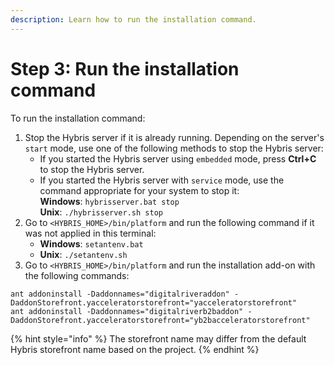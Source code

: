 ```yaml
---
description: Learn how to run the installation command.
---
```


# Step 3: Run the installation command

To run the installation command:

1. Stop the Hybris server if it is already running. Depending on the server's `start` mode, use one of the following methods to stop the Hybris server:
   * If you started the Hybris server using `embedded` mode, press **Ctrl+C** to stop the Hybris server.
   * If you started the Hybris server with `service` mode, use the command appropriate for your system to stop it:\
     **Windows**: `hybrisserver.bat stop`\
     **Unix**: `./hybrisserver.sh stop`
2. Go to `<HYBRIS_HOME>/bin/platform` and run the following command if it was not applied in this terminal:
   * **Windows**: `setantenv.bat`
   * **Unix**: `./setantenv.sh`
3. Go to `<HYBRIS_HOME>/bin/platform` and run the installation add-on with the following commands:

```
ant addoninstall -Daddonnames="digitalriveraddon" -DaddonStorefront.yacceleratorstorefront="yacceleratorstorefront"
ant addoninstall -Daddonnames="digitalriverb2baddon" -DaddonStorefront.yacceleratorstorefront="yb2bacceleratorstorefront"
```

{% hint style="info" %}
The storefront name may differ from the default Hybris storefront name based on the project.
{% endhint %}


